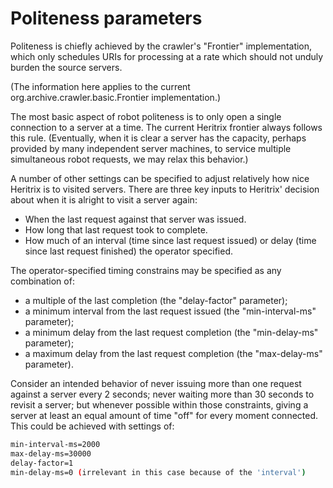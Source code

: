 # Politeness parameters

Politeness is chiefly achieved by the crawler's "Frontier"
implementation, which only schedules URIs for processing at a rate which
should not unduly burden the source servers.

(The information here applies to the current
org.archive.crawler.basic.Frontier implementation.)

The most basic aspect of robot politeness is to only open a single
connection to a server at a time. The current Heritrix frontier always
follows this rule. (Eventually, when it is clear a server has the
capacity, perhaps provided by many independent server machines, to
service multiple simultaneous robot requests, we may relax this
behavior.)

A number of other settings can be specified to adjust relatively how
nice Heritrix is to visited servers. There are three key inputs to
Heritrix' decision about when it is alright to visit a server again:

-   When the last request against that server was issued.
-   How long that last request took to complete.
-   How much of an interval (time since last request issued) or delay
    (time since last request finished) the operator specified.

The operator-specified timing constrains may be specified as any
combination of:

-   a multiple of the last completion (the "delay-factor" parameter);
-   a minimum interval from the last request issued (the
    "min-interval-ms" parameter);
-   a minimum delay from the last request completion (the "min-delay-ms"
    parameter);
-   a maximum delay from the last request completion (the "max-delay-ms"
    parameter).

Consider an intended behavior of never issuing more than one request
against a server every 2 seconds; never waiting more than 30 seconds to
revisit a server; but whenever possible within those constraints, giving
a server at least an equal amount of time "off" for every moment
connected. This could be achieved with settings of:

``` bash
min-interval-ms=2000
max-delay-ms=30000
delay-factor=1
min-delay-ms=0 (irrelevant in this case because of the 'interval')
```
